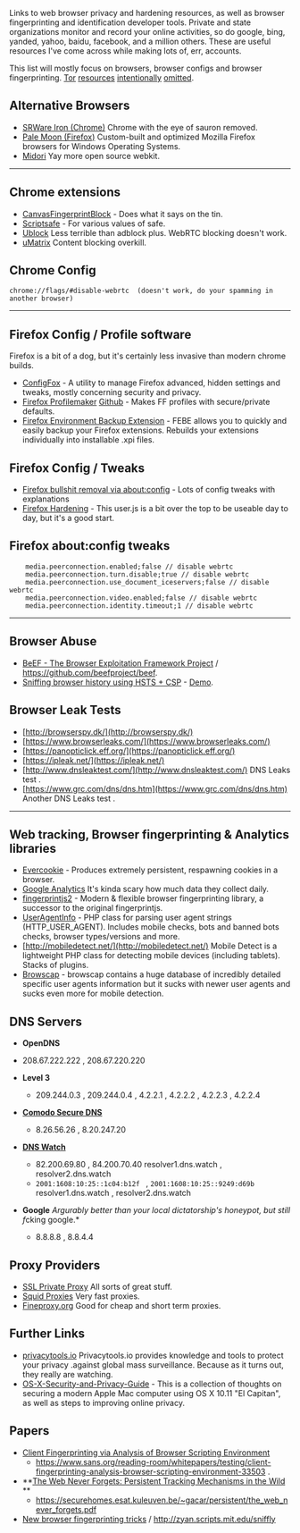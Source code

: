 Links to web browser privacy and hardening resources, as well as browser fingerprinting and identification developer tools. Private and state organizations monitor and record your online activities, so do google, bing, yanded, yahoo, baidu, facebook, and a million others. These are useful resources I've come across while making lots of, err, accounts.
  
This list will mostly focus on browsers, browser configs and browser fingerprinting. [Tor](https://www.torproject.org/projects/torbrowser.html.en) [resources](https://www.torproject.org/projects/projects.html.en) [intentionally](http://the-hidden-wiki.com/) [omitted](http://the-hidden-wiki.com/).

## Alternative Browsers ##

- [SRWare Iron (Chrome)](http://www.srware.net/en/software_srware_iron.php) Chrome with the eye of sauron removed.
- [Pale Moon (Firefox)](https://www.palemoon.org/) Custom-built and optimized Mozilla Firefox browsers for Windows Operating Systems.
- [Midori](http://www.midori-browser.org/) Yay more open source webkit.

----------

## Chrome extensions ##
- [CanvasFingerprintBlock](https://chrome.google.com/webstore/detail/canvasfingerprintblock/ipmjngkmngdcdpmgmiebdmfbkcecdndc) - Does what it says on the tin.
- [Scriptsafe](https://chrome.google.com/webstore/detail/scriptsafe/oiigbmnaadbkfbmpbfijlflahbdbdgdf) - For various values of safe.
- [Ublock](https://chrome.google.com/webstore/detail/ublock-origin/cjpalhdlnbpafiamejdnhcphjbkeiagm/related) Less terrible than adblock plus. WebRTC blocking doesn't work.
- [uMatrix](https://chrome.google.com/webstore/detail/umatrix/ogfcmafjalglgifnmanfmnieipoejdcf) Content blocking overkill.

## Chrome Config ##
	chrome://flags/#disable-webrtc  (doesn't work, do your spamming in another browser)

----------

## Firefox Config / Profile software ##
Firefox is a bit of a dog, but it's certainly less invasive than modern chrome builds.
- [ConfigFox](http://configfox.sourceforge.net/) - A utility to manage Firefox advanced, hidden settings and tweaks, mostly concerning security and privacy.
- [Firefox Profilemaker](https://www.ffprofile.com/) [Github](https://github.com/allo-/firefox-profilemaker) - Makes FF profiles with secure/private defaults. 
- [Firefox Environment Backup Extension](http://softwarebychuck.com/febe/febe.html#latest)  - FEBE allows you to quickly and easily backup your Firefox extensions. Rebuilds your extensions individually into installable .xpi files. 


## Firefox Config / Tweaks ##
- [Firefox bullshit removal via about:config](https://gist.github.com/haasn/69e19fc2fe0e25f3cff5) - Lots of config tweaks with explanations
- [Firefox Hardening](https://github.com/pyllyukko/user.js/) - This user.js is a bit over the top to be useable day to day, but it's a good start.

## Firefox about:config tweaks ##
    	media.peerconnection.enabled;false // disable webrtc
    	media.peerconnection.turn.disable;true // disable webrtc
    	media.peerconnection.use_document_iceservers;false // disable webrtc
    	media.peerconnection.video.enabled;false // disable webrtc
    	media.peerconnection.identity.timeout;1 // disable webrtc

----------


## Browser Abuse ##
- [BeEF - The Browser Exploitation Framework Project](http://beefproject.com/)    / https://github.com/beefproject/beef.
- [Sniffing browser history using HSTS + CSP](https://github.com/diracdeltas/sniffly) -  [Demo](http://zyan.scripts.mit.edu/sniffly/).

## Browser Leak Tests ##
- [http://browserspy.dk/](http://browserspy.dk/)
- [https://www.browserleaks.com/](https://www.browserleaks.com/)
- [https://panopticlick.eff.org/](https://panopticlick.eff.org/)
- [https://ipleak.net/](https://ipleak.net/)
- [http://www.dnsleaktest.com/](http://www.dnsleaktest.com/) DNS Leaks test .
- [https://www.grc.com/dns/dns.htm](https://www.grc.com/dns/dns.htm) Another DNS Leaks test .


----------


## Web tracking, Browser fingerprinting & Analytics libraries ##
- [Evercookie](https://github.com/samyk/evercookie) - Produces extremely persistent, respawning cookies in a browser.
- [Google Analytics](https://analytics.google.com/) It's kinda scary how much data they collect daily.
- [fingerprintjs2](https://github.com/Valve/fingerprintjs2) - Modern & flexible browser fingerprinting library, a successor to the original fingerprintjs.
- [UserAgentInfo](https://github.com/quentin389/UserAgentInfo) - PHP class for parsing user agent strings (HTTP_USER_AGENT). Includes mobile checks, bots and banned bots checks, browser types/versions and more.
- [http://mobiledetect.net/](http://mobiledetect.net/) Mobile Detect is a lightweight PHP class for detecting mobile devices (including tablets). Stacks of plugins.
- [Browscap](http://tempdownloads.browserscap.com/) - browscap contains a huge database of incredibly detailed specific user agents information but it sucks with newer user agents and sucks even more for mobile detection.

## DNS Servers ##
-  **OpenDNS**
 - 208.67.222.222 , 208.67.220.220
-  **Level 3**
	-  209.244.0.3 , 209.244.0.4 , 4.2.2.1 , 4.2.2.2 , 4.2.2.3 , 4.2.2.4
-	**[Comodo Secure DNS](https://www.comodo.com/secure-dns/)**
	-	8.26.56.26 , 8.20.247.20
-	**[DNS Watch](https://dns.watch/index)**
	-	82.200.69.80 , 84.200.70.40
		resolver1.dns.watch , resolver2.dns.watch
	- `2001:1608:10:25::1c04:b12f ` ,   `2001:1608:10:25::9249:d69b`
	resolver1.dns.watch , resolver2.dns.watch 


-  **Google** *Argurably better than your local dictatorship's honeypot, but still f*cking google.*
	-  8.8.8.8 , 8.8.4.4



## Proxy Providers ##
- [SSL Private Proxy](https://www.sslprivateproxy.com) All sorts of great stuff.
- [Squid Proxies](http://www.squidproxies.com/) Very fast proxies.
- [Fineproxy.org](https://buy.fineproxy.org/eng/mini.html) Good for cheap and short term proxies.

## Further Links ##
- [privacytools.io](https://www.privacytools.io/) Privacytools.io provides knowledge and tools to protect your privacy .against global mass surveillance. Because as it turns out, they really are watching.
- [OS-X-Security-and-Privacy-Guide](https://github.com/drduh/OS-X-Security-and-Privacy-Guide)  - This is a collection of thoughts on securing a modern Apple Mac computer using OS X 10.11 "El Capitan", as well as steps to improving online privacy.

## Papers ##
- [Client Fingerprinting via Analysis of Browser Scripting Environment](https://www.sans.org/reading-room/whitepapers/testing/client-fingerprinting-analysis-browser-scripting-environment-33503) 
	- https://www.sans.org/reading-room/whitepapers/testing/client-fingerprinting-analysis-browser-scripting-environment-33503 . 
- **[The Web Never Forgets: Persistent Tracking Mechanisms in the Wild](https://securehomes.esat.kuleuven.be/~gacar/persistent/) **
	- https://securehomes.esat.kuleuven.be/~gacar/persistent/the_web_never_forgets.pdf
- [New browser fingerprinting tricks](https://zyan.scripts.mit.edu/presentations/toorcon2015.pdf) / http://zyan.scripts.mit.edu/sniffly
